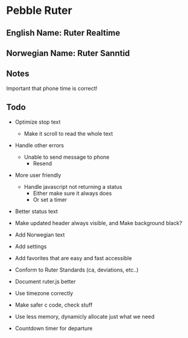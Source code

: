 # Pebble Ruter
## English Name: Ruter Realtime

## Norwegian Name: Ruter Sanntid

## Notes
Important that phone time is correct!

## Todo

* Optimize stop text
	- Make it scroll to read the whole text 

* Handle other errors
	- Unable to send message to phone
		- Resend

* More user friendly
	- Handle javascript not returning a status
	  - Either make sure it always does
	  - Or set a timer

* Better status text

* Make updated header always visible, and Make background black?

* Add Norwegian text

* Add settings

* Add favorites that are easy and fast accessible

* Conform to Ruter Standards (ca, deviations, etc..)

* Document ruter.js better

* Use timezone correctly

* Make safer c code, check stuff

* Use less memory, dynamicly allocate just what we need

* Countdown timer for departure